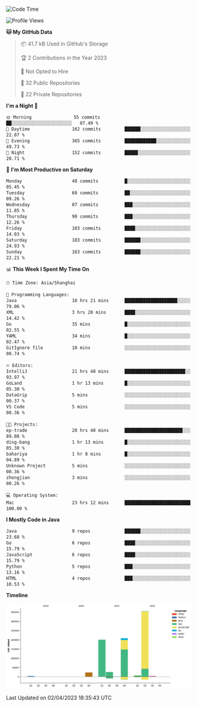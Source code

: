 <!--START_SECTION:waka-->
![Code Time](http://img.shields.io/badge/Code%20Time-1%2C705%20hrs%2021%20mins-blue)

![Profile Views](http://img.shields.io/badge/Profile%20Views-0-blue)

**🐱 My GitHub Data** 

> 📦 41.7 kB Used in GitHub's Storage 
 > 
> 🏆 2 Contributions in the Year 2023
 > 
> 🚫 Not Opted to Hire
 > 
> 📜 32 Public Repositories 
 > 
> 🔑 22 Private Repositories 
 > 
**I'm a Night 🦉** 

```text
🌞 Morning                55 commits          ██░░░░░░░░░░░░░░░░░░░░░░░   07.49 % 
🌆 Daytime                162 commits         ██████░░░░░░░░░░░░░░░░░░░   22.07 % 
🌃 Evening                365 commits         ████████████░░░░░░░░░░░░░   49.73 % 
🌙 Night                  152 commits         █████░░░░░░░░░░░░░░░░░░░░   20.71 % 
```
📅 **I'm Most Productive on Saturday** 

```text
Monday                   40 commits          █░░░░░░░░░░░░░░░░░░░░░░░░   05.45 % 
Tuesday                  68 commits          ██░░░░░░░░░░░░░░░░░░░░░░░   09.26 % 
Wednesday                87 commits          ███░░░░░░░░░░░░░░░░░░░░░░   11.85 % 
Thursday                 90 commits          ███░░░░░░░░░░░░░░░░░░░░░░   12.26 % 
Friday                   103 commits         ████░░░░░░░░░░░░░░░░░░░░░   14.03 % 
Saturday                 183 commits         ██████░░░░░░░░░░░░░░░░░░░   24.93 % 
Sunday                   163 commits         ██████░░░░░░░░░░░░░░░░░░░   22.21 % 
```


📊 **This Week I Spent My Time On** 

```text
🕑︎ Time Zone: Asia/Shanghai

💬 Programming Languages: 
Java                     18 hrs 21 mins      ████████████████████░░░░░   79.06 % 
XML                      3 hrs 20 mins       ████░░░░░░░░░░░░░░░░░░░░░   14.42 % 
Go                       35 mins             █░░░░░░░░░░░░░░░░░░░░░░░░   02.55 % 
YAML                     34 mins             █░░░░░░░░░░░░░░░░░░░░░░░░   02.47 % 
GitIgnore file           10 mins             ░░░░░░░░░░░░░░░░░░░░░░░░░   00.74 % 

🔥 Editors: 
IntelliJ                 21 hrs 48 mins      ███████████████████████░░   93.97 % 
GoLand                   1 hr 13 mins        █░░░░░░░░░░░░░░░░░░░░░░░░   05.30 % 
DataGrip                 5 mins              ░░░░░░░░░░░░░░░░░░░░░░░░░   00.37 % 
VS Code                  5 mins              ░░░░░░░░░░░░░░░░░░░░░░░░░   00.36 % 

🐱‍💻 Projects: 
ep-trade                 20 hrs 40 mins      ██████████████████████░░░   89.08 % 
ding-bang                1 hr 13 mins        █░░░░░░░░░░░░░░░░░░░░░░░░   05.30 % 
bahariya                 1 hr 8 mins         █░░░░░░░░░░░░░░░░░░░░░░░░   04.89 % 
Unknown Project          5 mins              ░░░░░░░░░░░░░░░░░░░░░░░░░   00.36 % 
zhongjian                3 mins              ░░░░░░░░░░░░░░░░░░░░░░░░░   00.26 % 

💻 Operating System: 
Mac                      23 hrs 12 mins      █████████████████████████   100.00 % 
```

**I Mostly Code in Java** 

```text
Java                     9 repos             ██████░░░░░░░░░░░░░░░░░░░   23.68 % 
Go                       6 repos             ████░░░░░░░░░░░░░░░░░░░░░   15.79 % 
JavaScript               6 repos             ████░░░░░░░░░░░░░░░░░░░░░   15.79 % 
Python                   5 repos             ███░░░░░░░░░░░░░░░░░░░░░░   13.16 % 
HTML                     4 repos             ███░░░░░░░░░░░░░░░░░░░░░░   10.53 % 
```



**Timeline**

![Lines of Code chart](https://raw.githubusercontent.com/youtiaoguagua/youtiaoguagua/master/assets/bar_graph.png)


 Last Updated on 02/04/2023 18:35:43 UTC
<!--END_SECTION:waka-->